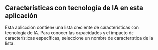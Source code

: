 ## <a name="ai-driven-features-in-this-app"></a>Características con tecnología de IA en esta aplicación

Esta aplicación contiene una lista creciente de características con tecnología de IA. Para conocer las capacidades y el impacto de características específicas, seleccione un nombre de característica de la lista.
